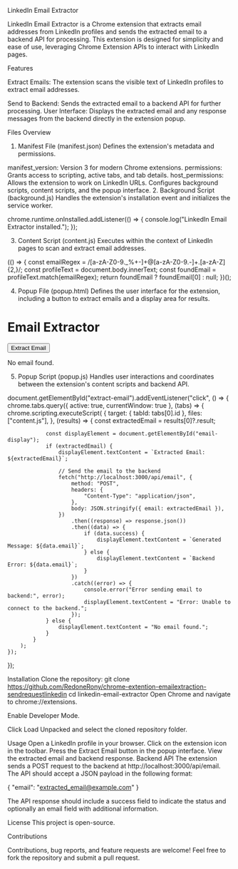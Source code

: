 LinkedIn Email Extractor

LinkedIn Email Extractor is a Chrome extension that extracts email addresses from LinkedIn profiles and sends the extracted email to a backend API for processing. This extension is designed for simplicity and ease of use, leveraging Chrome Extension APIs to interact with LinkedIn pages.

Features

Extract Emails: The extension scans the visible text of LinkedIn profiles to extract email addresses.

Send to Backend: Sends the extracted email to a backend API for further processing.
User Interface: Displays the extracted email and any response messages from the backend directly in the extension popup.

Files Overview
1. Manifest File (manifest.json)
Defines the extension's metadata and permissions.

manifest_version: Version 3 for modern Chrome extensions.
permissions: Grants access to scripting, active tabs, and tab details.
host_permissions: Allows the extension to work on LinkedIn URLs.
Configures background scripts, content scripts, and the popup interface.
2. Background Script (background.js)
Handles the extension's installation event and initializes the service worker.

chrome.runtime.onInstalled.addListener(() => {
    console.log("LinkedIn Email Extractor installed.");
});

3. Content Script (content.js)
Executes within the context of LinkedIn pages to scan and extract email addresses.


(() => {
    const emailRegex = /[a-zA-Z0-9._%+-]+@[a-zA-Z0-9.-]+\.[a-zA-Z]{2,}/;
    const profileText = document.body.innerText;
    const foundEmail = profileText.match(emailRegex);
    return foundEmail ? foundEmail[0] : null;
})();

4. Popup File (popup.html)
Defines the user interface for the extension, including a button to extract emails and a display area for results.

<!DOCTYPE html>
<html lang="en">
<head>
    <meta charset="UTF-8">
    <meta name="viewport" content="width=device-width, initial-scale=1.0">
    <title>Email Extractor</title>
    <link rel="stylesheet" href="styles.css">
</head>
<body>
    <div class="container">
        <h1>Email Extractor</h1>
        <button id="extract-email">Extract Email</button>
        <p id="email-display">No email found.</p>
    </div>
    <script src="popup.js"></script>
</body>
</html>

5. Popup Script (popup.js)
Handles user interactions and coordinates between the extension's content scripts and backend API.

document.getElementById("extract-email").addEventListener("click", () => {
    chrome.tabs.query({ active: true, currentWindow: true }, (tabs) => {
        chrome.scripting.executeScript(
            {
                target: { tabId: tabs[0].id },
                files: ["content.js"],
            },
            (results) => {
                const extractedEmail = results[0]?.result;

                const displayElement = document.getElementById("email-display");
                if (extractedEmail) {
                    displayElement.textContent = `Extracted Email: ${extractedEmail}`;

                    // Send the email to the backend
                    fetch("http://localhost:3000/api/email", {
                        method: "POST",
                        headers: {
                            "Content-Type": "application/json",
                        },
                        body: JSON.stringify({ email: extractedEmail }),
                    })
                        .then((response) => response.json())
                        .then((data) => {
                            if (data.success) {
                                displayElement.textContent = `Generated Message: ${data.email}`;
                            } else {
                                displayElement.textContent = `Backend Error: ${data.email}`;
                            }
                        })
                        .catch((error) => {
                            console.error("Error sending email to backend:", error);
                            displayElement.textContent = "Error: Unable to connect to the backend.";
                        });
                } else {
                    displayElement.textContent = "No email found.";
                }
            }
        );
    });
});

Installation
Clone the repository:
git clone https://github.com/RedoneRony/chrome-extention-emailextraction-sendrequestlinkedin
cd linkedin-email-extractor
Open Chrome and navigate to chrome://extensions.

Enable Developer Mode.

Click Load Unpacked and select the cloned repository folder.

Usage
Open a LinkedIn profile in your browser.
Click on the extension icon in the toolbar.
Press the Extract Email button in the popup interface.
View the extracted email and backend response.
Backend API
The extension sends a POST request to the backend at http://localhost:3000/api/email. The API should accept a JSON payload in the following format:

{
    "email": "extracted_email@example.com"
}

The API response should include a success field to indicate the status and optionally an email field with additional information.

License
This project is open-source.

Contributions

Contributions, bug reports, and feature requests are welcome! Feel free to fork the repository and submit a pull request.